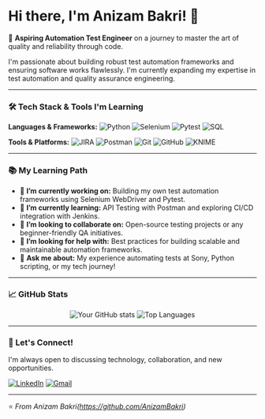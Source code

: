# Hi there, I'm Anizam Bakri! 👋

🌱 **Aspiring Automation Test Engineer** on a journey to master the art of quality and reliability through code.

I'm passionate about building robust test automation frameworks and ensuring software works flawlessly. I'm currently expanding my expertise in test automation and quality assurance engineering.

---

### 🛠️ Tech Stack & Tools I'm Learning

**Languages & Frameworks:**
![Python](https://img.shields.io/badge/Python-3776AB?style=for-the-badge&logo=python&logoColor=white)
![Selenium](https://img.shields.io/badge/Selenium-43B02A?style=for-the-badge&logo=selenium&logoColor=white)
![Pytest](https://img.shields.io/badge/Pytest-0A9EDC?style=for-the-badge&logo=pytest&logoColor=white)
![SQL](https://img.shields.io/badge/SQL-4479A1?style=for-the-badge&logo=postgresql&logoColor=white)

**Tools & Platforms:**
![JIRA](https://img.shields.io/badge/JIRA-0052CC?style=for-the-badge&logo=jira&logoColor=white)
![Postman](https://img.shields.io/badge/Postman-FF6C37?style=for-the-badge&logo=postman&logoColor=white)
![Git](https://img.shields.io/badge/Git-F05032?style=for-the-badge&logo=git&logoColor=white)
![GitHub](https://img.shields.io/badge/GitHub-181717?style=for-the-badge&logo=github&logoColor=white)
![KNIME](https://img.shields.io/badge/KNIME-0080FF?style=for-the-badge)

---

### 📚 My Learning Path

- 🔭 **I’m currently working on:** Building my own test automation frameworks using Selenium WebDriver and Pytest.
- 🌱 **I’m currently learning:** API Testing with Postman and exploring CI/CD integration with Jenkins.
- 👯 **I’m looking to collaborate on:** Open-source testing projects or any beginner-friendly QA initiatives.
- 🤔 **I’m looking for help with:** Best practices for building scalable and maintainable automation frameworks.
- 💬 **Ask me about:** My experience automating tests at Sony, Python scripting, or my tech journey!

---

### 📈 GitHub Stats

<p align="center">
  <img src="https://github-readme-stats.vercel.app/api?username=Anizam Bakri&show_icons=true&theme=default" alt="Your GitHub stats" />
  <img src="https://github-readme-stats.vercel.app/api/top-langs/?username=YOUR-GITHUB-USERNAME&layout=compact&theme=default" alt="Top Languages" />
</p>

---

### 🤝 Let's Connect!

I'm always open to discussing technology, collaboration, and new opportunities.

[![LinkedIn](https://img.shields.io/badge/LinkedIn-0A66C2?style=for-the-badge&logo=linkedin&logoColor=white)](http://www.linkedin.com/in/anizam-bakri)
[![Gmail](https://img.shields.io/badge/Gmail-EA4335?style=for-the-badge&logo=gmail&logoColor=white)](mailto:anizam.bakri14@gmail.com)

---

⭐️ *From Anizam Bakri(https://github.com/AnizamBakri)*
